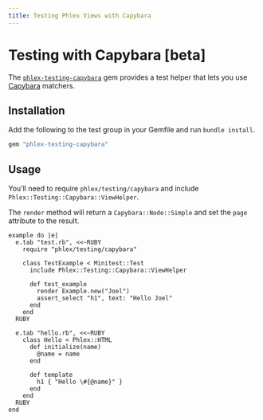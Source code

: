 ```yaml
---
title: Testing Phlex Views with Capybara
---
```


# Testing with Capybara [beta]


The [`phlex-testing-capybara`](https://rubygems.org/gems/phlex-testing-capybara) gem provides a test helper that lets you use [Capybara](http://teamcapybara.github.io/capybara/) matchers.

## Installation

Add the following to the test group in your Gemfile and run `bundle install`.

```ruby
gem "phlex-testing-capybara"
```

## Usage

You’ll need to require `phlex/testing/capybara` and include `Phlex::Testing::Capybara::ViewHelper`.

The `render` method will return a `Capybara::Node::Simple` and set the `page` attribute to the result.

```phlex
example do |e|
  e.tab "test.rb", <<~RUBY
    require "phlex/testing/capybara"

    class TestExample < Minitest::Test
      include Phlex::Testing::Capybara::ViewHelper

      def test_example
        render Example.new("Joel")
        assert_select "h1", text: "Hello Joel"
      end
    end
  RUBY

  e.tab "hello.rb", <<~RUBY
    class Hello < Phlex::HTML
      def initialize(name)
        @name = name
      end

      def template
        h1 { "Hello \#{@name}" }
      end
    end
  RUBY
end
```

